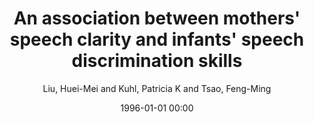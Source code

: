 ---
layout: post
title: An association between mothers' speech clarity and infants' speech discrimination skills

date: 1996-01-01 00:00
author: Liu, Huei-Mei and Kuhl, Patricia K and Tsao, Feng-Ming
journal: Developmental Science

year: 2003
---
